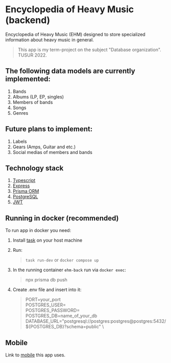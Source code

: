 # Encyclopedia of Heavy Music (backend)

Encyclopedia of Heavy Music (EHM) designed to store specialized information about heavy music in general.
> This app is my term-project on the subject "Database organization". TUSUR 2022.

## The following data models are currently implemented:
1. Bands
2. Albums (LP, EP, singles)
3. Members of bands
4. Songs
5. Genres

## Future plans to implement:
1. Labels
2. Gears (Amps, Guitar and etc.)
3. Social medias of members and bands

## Technology stack
1. [Typescript](https://www.typescriptlang.org)
2. [Express](https://expressjs.com)
3. [Prisma ORM](https://www.prisma.io)
4. [PostgreSQL](https://www.postgresql.org)
5. [JWT](https://jwt.io)

## Running in docker (recommended)
To run app in docker you need:
1. Install [task](https://taskfile.dev/installation/) on your host machine
2. Run:
    >  `task run-dev` or `docker compose up`
2. In the running container `ehm-back` run via `docker exec`:

    > npx prisma db push
3. Create .env file and insert into it:
    > PORT=your_port \
POSTGRES_USER= \
POSTGRES_PASSWORD= \
POSTGRES_DB=name_of_your_db \
DATABASE_URL="postgresql://postgres:postgres@postgres:5432/${POSTGRES_DB}?schema=public" \

## Mobile
Link to [mobile](https://github.com/SASHKEVICH/EHM) this app uses.
